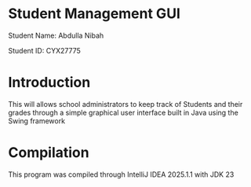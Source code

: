 # Student Management GUI 

Student Name: Abdulla Nibah

Student ID: CYX27775

Introduction
============
This will allows school administrators to keep track of Students and their grades through a simple graphical user interface built in Java using the Swing framework

Compilation
===========
This program was compiled through IntelliJ IDEA 2025.1.1 with JDK 23
